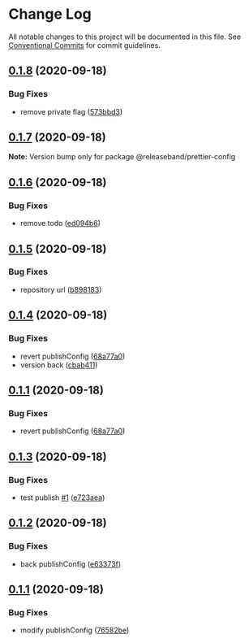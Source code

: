 # Change Log

All notable changes to this project will be documented in this file.
See [Conventional Commits](https://conventionalcommits.org) for commit guidelines.

## [0.1.8](https://github.com/releaseband/node-tools/compare/@releaseband/prettier-config@0.1.7...@releaseband/prettier-config@0.1.8) (2020-09-18)


### Bug Fixes

* remove private flag ([573bbd3](https://github.com/releaseband/node-tools/commit/573bbd3f7b95e3123349f986dc22cca885460201))





## [0.1.7](https://github.com/releaseband/node-tools/compare/@releaseband/prettier-config@0.1.6...@releaseband/prettier-config@0.1.7) (2020-09-18)

**Note:** Version bump only for package @releaseband/prettier-config





## [0.1.6](https://github.com/releaseband/node-tools/compare/@releaseband/prettier-config@0.1.5...@releaseband/prettier-config@0.1.6) (2020-09-18)


### Bug Fixes

* remove todo ([ed094b6](https://github.com/releaseband/node-tools/commit/ed094b62a807d1579eaabe9a1ce2151c5de28e41))





## [0.1.5](https://github.com/releaseband/node-tools/compare/@releaseband/prettier-config@0.1.4...@releaseband/prettier-config@0.1.5) (2020-09-18)


### Bug Fixes

* repository url ([b898183](https://github.com/releaseband/node-tools/commit/b898183b12220b0b0a7e87ad12e525dc5d35ad7c))





## [0.1.4](https://github.com/releaseband/node-tools/compare/@releaseband/prettier-config@0.1.3...@releaseband/prettier-config@0.1.4) (2020-09-18)


### Bug Fixes

* revert publishConfig ([68a77a0](https://github.com/releaseband/node-tools/commit/68a77a0b50cfd21f222a0696661be42e50ddc0d3))
* version back ([cbab411](https://github.com/releaseband/node-tools/commit/cbab4115d26d9f32cc6081550595c58c40cc77b2))





## [0.1.1](https://github.com/releaseband/node-tools/compare/@releaseband/prettier-config@0.1.3...@releaseband/prettier-config@0.1.1) (2020-09-18)


### Bug Fixes

* revert publishConfig ([68a77a0](https://github.com/releaseband/node-tools/commit/68a77a0b50cfd21f222a0696661be42e50ddc0d3))





## [0.1.3](https://github.com/releaseband/node-tools/compare/@releaseband/prettier-config@0.1.2...@releaseband/prettier-config@0.1.3) (2020-09-18)


### Bug Fixes

* test publish [#1](https://github.com/releaseband/node-tools/issues/1) ([e723aea](https://github.com/releaseband/node-tools/commit/e723aea1cf28d3f0cc54c3f716b189ee82ba827b))





## [0.1.2](https://github.com/releaseband/node-tools/compare/@releaseband/prettier-config@0.1.1...@releaseband/prettier-config@0.1.2) (2020-09-18)


### Bug Fixes

* back publishConfig ([e63373f](https://github.com/releaseband/node-tools/commit/e63373f50a5c313f0df0a70823c4449f6d6ca70b))





## [0.1.1](https://github.com/releaseband/node-tools/compare/@releaseband/prettier-config@0.1.0...@releaseband/prettier-config@0.1.1) (2020-09-18)


### Bug Fixes

* modify publishConfig ([76582be](https://github.com/releaseband/node-tools/commit/76582be56049baf4b1efb94c0a96334c55d4eb19))
